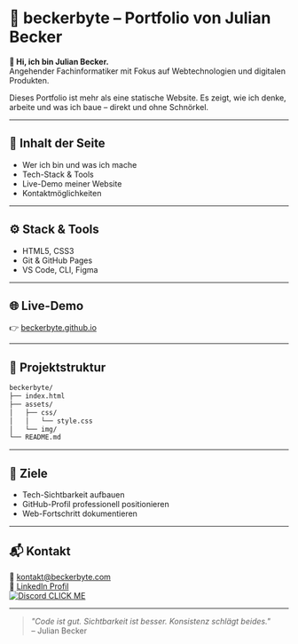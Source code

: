 # 🧠 beckerbyte – Portfolio von Julian Becker

**👋 Hi, ich bin Julian Becker.**  
Angehender Fachinformatiker mit Fokus auf Webtechnologien und digitalen Produkten.

Dieses Portfolio ist mehr als eine statische Website. Es zeigt, wie ich denke, arbeite und was ich baue – direkt und ohne Schnörkel.

---

## 🚀 Inhalt der Seite

- Wer ich bin und was ich mache
- Tech-Stack & Tools
- Live-Demo meiner Website
- Kontaktmöglichkeiten

---

## ⚙️ Stack & Tools

- HTML5, CSS3
- Git & GitHub Pages
- VS Code, CLI, Figma

---

## 🌐 Live-Demo

👉 [beckerbyte.github.io](https://beckerbyte.github.io/)

---

## 📁 Projektstruktur

```bash
beckerbyte/
├── index.html
├── assets/
│   ├── css/
│   │   └── style.css
│   └── img/       
└── README.md
```

---

## 🎯 Ziele

- Tech-Sichtbarkeit aufbauen  
- GitHub-Profil professionell positionieren  
- Web-Fortschritt dokumentieren  

---

## 📬 Kontakt

📧 [kontakt@beckerbyte.com](mailto:kontak@beckerbyte.com)  
🔗 [LinkedIn Profil](https://www.linkedin.com/in/julian-becker-8125b42b7/)  
 [![Discord](https://img.icons8.com/color/24/000000/discord-logo.png) CLICK ME](https://discord.com/users/270226761256534027)

---

> _"Code ist gut. Sichtbarkeit ist besser. Konsistenz schlägt beides."_  
> – Julian Becker
